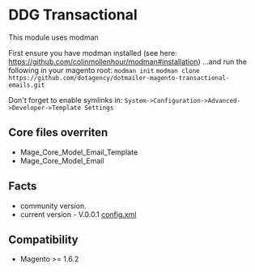 DDG Transactional
==========================================

This module uses modman

First ensure you have modman installed (see here: https://github.com/colinmollenhour/modman#installation)
...and run the following in your magento root:
`modman init`
`modman clone https://github.com/dotagency/dotmailer-magento-transactional-emails.git`

Don't forget to enable symlinks in:
`System->Configuration->Advanced->Developer->Template Settings`

Core files overriten
----
* Mage_Core_Model_Email_Template
* Mage_Core_Model_Email


Facts
-----
- community version.
- current version - V.0.0.1 [config.xml](https://github.com/dotmailer/dotmailer_magento_transactional_emails/blob/master/code/community/Dotmailer/Smtp/etc/config.xml)


Compatibility
-------------
- Magento >= 1.6.2